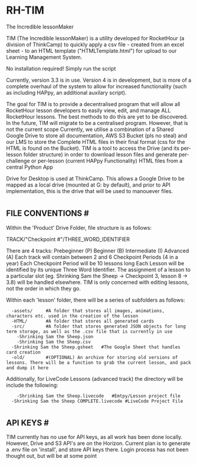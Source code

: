 # RH-TIM
The Incredible lessonMaker

TIM (The Incredible lessonMaker) is a utility developed for RocketHour (a division of ThinkCamp) to quickly apply a csv file - created from an excel sheet - to an HTML template ("HTMLTemplate.html") for upload to our Learning Management System. 

No installation required! Simply run the script

Currently, version 3.3 is in use. Version 4 is in development, but is more of a complete overhaul of the system to allow for increased functionality (such as including HAPpy, an additional auxilary script). 

The goal for TIM is to provide a decentralised program that will allow all RocketHour lesson developers to easily view, edit, and manage ALL RocketHour lessons. The best methods to do this are yet to be discovered. 
In the future, TIM will migrate to be a centralised program. However, that is not the current scope
Currently, we utilise a combination of a Shared Google Drive to store all documentation,  AWS S3 Bucket (pls no steal) and our LMS to store the Complete HTML files in their final format (css for the HTML is found on the Bucket). TIM is a tool to access the Drive (and its per-lesson folder structure) in order to download lesson files and generate per-challenge or per-lesson (current HAPpy Functionality) HTML files from a central Python App

Drive for Desktop is used at ThinkCamp. This allows a Google Drive to be mapped as a local drive (mounted at G: by default), and prior to API implementation, this is the drive that will be used to manouever files. 

#
FILE CONVENTIONS #
------------------
Within the 'Product' Drive Folder, file structure is as follows:

TRACK/"Checkpoint #"/THREE_WORD_IDENTIFIER

There are 4 tracks:
  Prebeginner     (P)
  Beginner        (B)
  Intermediate    (I)
  Advanced        (A)
Each track will contain between 2 and 6 Checkpoint Periods (4 in a year)
Each Checkpoint Period will be 10 lessons long
Each Lesson will be identified by its unique Three Word Identifier. The assignment of a lesson to a particular slot (eg. Shrinking Sam the Sheep -> Checkpoint 3, lesson 8 -> 3.8) will be handled elsewhere. TIM is only concerned with editing lessons, not the order in which they go.

Within each 'lesson' folder, there will be a series of subfolders as follows:

```-Shrinking Sam the Sheep/
  -assets/     #A folder that stores all images, animations, characters etc. used in the creation of the lesson
  -HTML/       #A folder that stores all generated cards
  -src/        #A folder that stores generated JSON objects for long term storage, as well as the .csv file that is currently in use
    -Shrinking Sam the Sheep.json
    -Shrinking Sam the Sheep.csv
  -Shrinking Sam the Sheep.gsheet   #The Google Sheet that handles card creation
  -old/        #(OPTIONAL) An archive for storing old versions of lessons. There will be a function to grab the current lesson, and pack and dump it here
 ```

 Additionally, for LiveCode Lessons (advanced track) the directory will be include the following:
 
``` -student/   #Folder for storing all files provided to the student
    -Shrinking Sam the Sheep.livecode   #Emtpy/Lesson project file
  -Shrinking Sam the Sheep COMPLETE.livecode #LiveCode Project File
```

#
API KEYS #
----------
TIM currently has no use for API keys, as all work has been done locally. However, Drive and S3 API's are on the Horizon. 
Current plan is to generate a .env file on 'install', and store API keys there. Login process has not been thought out, but will be at some point
